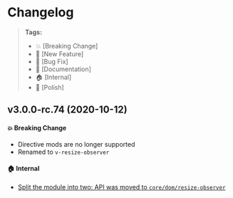 Changelog
=========

> **Tags:**
> - :boom:       [Breaking Change]
> - :rocket:     [New Feature]
> - :bug:        [Bug Fix]
> - :memo:       [Documentation]
> - :house:      [Internal]
> - :nail_care:  [Polish]

## v3.0.0-rc.74 (2020-10-12)

#### :boom: Breaking Change

* Directive mods are no longer supported
* Renamed to `v-resize-observer`

#### :house: Internal

* [Split the module into two: API was moved to `core/dom/resize-observer`](https://github.com/V4Fire/Client/issues/311)
